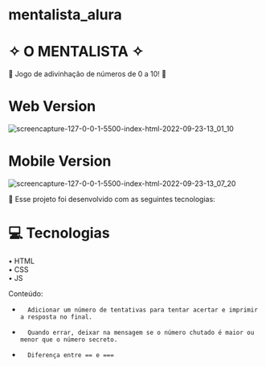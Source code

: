 # mentalista_alura

# ✧ O MENTALISTA ✧ 

🔮 Jogo de adivinhação de números de 0 a 10! 🔮


# Web Version
![screencapture-127-0-0-1-5500-index-html-2022-09-23-13_01_10](https://user-images.githubusercontent.com/107657763/192009965-b4e6b30a-1dfd-46a5-b7eb-8a02df3afbe2.png)

# Mobile Version
![screencapture-127-0-0-1-5500-index-html-2022-09-23-13_07_20](https://user-images.githubusercontent.com/107657763/192010012-a0990d52-6af6-481a-b5c4-2f8f8695ce4f.png)




🚀 Esse projeto foi desenvolvido com as seguintes tecnologias:

# 💻 Tecnologias

• HTML <br>
• CSS <br>
• JS <br>


Conteúdo: 

* 		Adicionar um número de tentativas para tentar acertar e imprimir a resposta no final.
* 		Quando errar, deixar na mensagem se o número chutado é maior ou menor que o número secreto.
* 		Diferença entre == e ===

